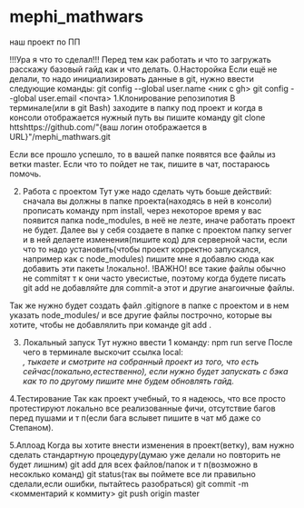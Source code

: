 # mephi_mathwars
наш проект по ПП

!!!Ура я что то сделал!!! Перед тем как работать и что то загружать расскажу базовый гайд как и что делать.
0.Насторойка
Если ещё не делали, то надо инициализировать данные в git, нужно ввести следующие команды:
git config --global user.name <ник с gh>
git config --global user.email <почта>
1.Клонирование репозипотия
В терминале(или в git Bash) заходите в папку под проект и когда в консоли отображается нужный путь вы пишите команду
git clone httshttps://github.com/"{ваш логин отображается в URL}"/mephi_mathwars.git

Если все прошло успешло, то в вашей папке появятся все файлы из ветки master. Если что то пойдет не так, пишите в чат, постараюсь помочь.

2. Работа с проектом
Тут уже надо сделать чуть боьше действий: сначала вы должны в папке проекта(находясь в ней в консоли) прописать команду npm install, через некоторое время у вас появится папка node_modules, в неё не лезте, иначе работать проект не будет. Далее вы у себя создаете в папке с проектом папку server и в ней делаете изменения(пишите код) для серверной части, если что то надо установить(чтобы проект корректно запускался, например как с node_modules) пишите мне я добавлю сюда как добавить эти пакеты !локально!. !ВАЖНО! все такие файлы обычно не commitят т к они часто увесистые, поэтому когда будете писать git add <filename> не добавляйте для commit-a этот и другие анагоичные файлы.

Так же нужно будет создать файл .gitignore в папке с проектом и в нем указать node_modules/ и все другие файлы построчно, которые вы хотите, чтобы не добавлялить при команде git add .

3. Локальный запуск
Тут нужно ввести 1 команду:
npm run serve
После чего в терминале выскочит ссылка local: <address>, тыкаете и смотрите на собранный проект из того, что есть сейчас(локально,естественно), если нужно будет запускать с бэка как то по другому пишите мне будем обновлять гайд.

4.Тестирование
Так как проект учебный, то я надеюсь, что все просто протестируют локально все реализованные фичи, отсутствие багов перед пушами и т п(если бага вслывет пишите в чат мб даже со Степаном).

5.Аплоад
Когда вы хотите внести изменения в проект(ветку), вам нужно сделать стандартную процедуру(думаю уже делали но повторить не будет лишним)
git add <filename> для всех файлов/папок и т п(возможно в несоклько команд)
git status(так вы поймете все ли правильно сделали,если ошибки, пытайтесь разобраться)
git commit -m <комментарий к коммиту>
git push origin master



